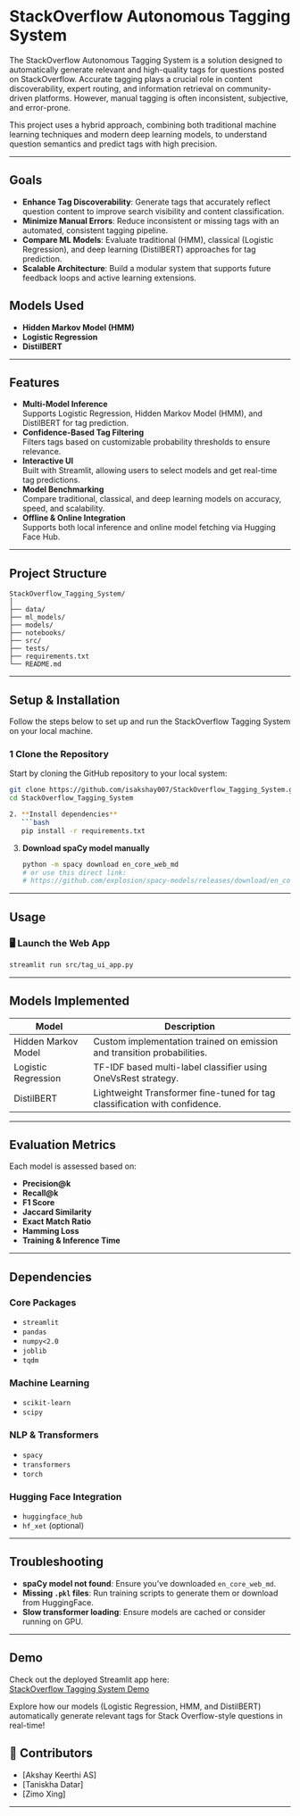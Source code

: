 #  StackOverflow Autonomous Tagging System

The StackOverflow Autonomous Tagging System is a solution designed to automatically generate relevant and high-quality tags for questions posted on StackOverflow. Accurate tagging plays a crucial role in content discoverability, expert routing, and information retrieval on community-driven platforms. However, manual tagging is often inconsistent, subjective, and error-prone.

This project uses a hybrid approach, combining both traditional machine learning techniques and modern deep learning models, to understand question semantics and predict tags with high precision.

---

##  Goals

- **Enhance Tag Discoverability**: Generate tags that accurately reflect question content to improve search visibility and content classification.
- **Minimize Manual Errors**: Reduce inconsistent or missing tags with an automated, consistent tagging pipeline.
- **Compare ML Models**: Evaluate traditional (HMM), classical (Logistic Regression), and deep learning (DistilBERT) approaches for tag prediction.
- **Scalable Architecture**: Build a modular system that supports future feedback loops and active learning extensions.

##  Models Used

- **Hidden Markov Model (HMM)** 
- **Logistic Regression** 
- **DistilBERT** 
---

##  Features

- **Multi-Model Inference**  
  Supports Logistic Regression, Hidden Markov Model (HMM), and DistilBERT for tag prediction.
- **Confidence-Based Tag Filtering**  
  Filters tags based on customizable probability thresholds to ensure relevance.
- **Interactive UI**  
  Built with Streamlit, allowing users to select models and get real-time tag predictions.
- **Model Benchmarking**  
  Compare traditional, classical, and deep learning models on accuracy, speed, and scalability.
- **Offline & Online Integration**  
  Supports both local inference and online model fetching via Hugging Face Hub.
---

##  Project Structure

```
StackOverflow_Tagging_System/
│
├── data/    
├── ml_models/               
├── models/             
├── notebooks/           
├── src/                
├── tests/              
├── requirements.txt    
└── README.md           
```

---


##  Setup & Installation

Follow the steps below to set up and run the StackOverflow Tagging System on your local machine.

### 1️ Clone the Repository

Start by cloning the GitHub repository to your local system:

```bash
git clone https://github.com/isakshay007/StackOverflow_Tagging_System.git
cd StackOverflow_Tagging_System

2. **Install dependencies**
   ```bash
   pip install -r requirements.txt
   ```

3. **Download spaCy model manually**
   ```bash
   python -m spacy download en_core_web_md
   # or use this direct link:
   # https://github.com/explosion/spacy-models/releases/download/en_core_web_md-3.8.0/en_core_web_md-3.8.0.tar.gz
   ```

---

## Usage

### 🖥 Launch the Web App
```bash
streamlit run src/tag_ui_app.py
```

---

##  Models Implemented

| Model               | Description                                                                 |
|--------------------|-----------------------------------------------------------------------------|
| Hidden Markov Model| Custom implementation trained on emission and transition probabilities.     |
| Logistic Regression| TF-IDF based multi-label classifier using OneVsRest strategy.               |
| DistilBERT         | Lightweight Transformer fine-tuned for tag classification with confidence. |

---

##  Evaluation Metrics

Each model is assessed based on:

- **Precision@k**
- **Recall@k**
- **F1 Score**
- **Jaccard Similarity**
- **Exact Match Ratio**
- **Hamming Loss**
- **Training & Inference Time**


---

##  Dependencies

### Core Packages
- `streamlit`
- `pandas`
- `numpy<2.0`
- `joblib`
- `tqdm`

### Machine Learning
- `scikit-learn`
- `scipy`

### NLP & Transformers
- `spacy`
- `transformers`
- `torch`

### Hugging Face Integration
- `huggingface_hub`
- `hf_xet` (optional)

---

##  Troubleshooting

- **spaCy model not found**: Ensure you've downloaded `en_core_web_md`.
- **Missing `.pkl` files**: Run training scripts to generate them or download from HuggingFace.
- **Slow transformer loading**: Ensure models are cached or consider running on GPU.

---

## Demo

Check out the deployed Streamlit app here:  
 [StackOverflow Tagging System Demo](https://stackoverflow-tagging-system.streamlit.app/)

Explore how our models (Logistic Regression, HMM, and DistilBERT) automatically generate relevant tags for Stack Overflow-style questions in real-time!

## 👥 Contributors

- [Akshay Keerthi AS]
- [Taniskha Datar] 
- [Zimo Xing]

---


